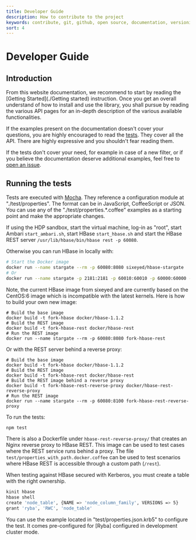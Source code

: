 ```yaml
---
title: Developer Guide
description: How to contribute to the project
keywords: contribute, git, github, open source, documentation, versioning, pull requests, bug, issues
sort: 4
---
```


# Developer Guide

## Introduction

From this website documentation, we recommend to start by reading the [Getting Started](./Getting started) instruction. Once you get an overall understand of how to install and use the library, you shall pursue by reading the various API pages for an in-depth description of the various available functionalities.

If the examples present on the documentation doesn't cover your questions, you are highly encouraged to read the [tests](https://github.com/adaltas/node-hbase/tree/master/test). They cover all the API. There are highly expressive and you shouldn't fear reading them.

If the tests don't cover your need, for example in case of a new filter, or if you believe the documentation deserve additional examples, feel free to [open an issue](https://github.com/adaltas/node-hbase/issues).

## Running the tests

Tests are executed with [Mocha](https://mochajs.org/). They reference a configuration module at "./test/properties". The format can be in JavaScript, CoffeeScript or JSON. You can use any of the "./test/properties.\*.coffee" examples as a starting point and make the
appropriate changes.

If using the HDP sandbox, start the virtual machine, log-in as "root", start
Ambari `start_ambari.sh`, start HBase `start_hbase.sh` and start the HBase REST
server `/usr/lib/hbase/bin/hbase rest -p 60080`.

Otherwise you can run HBase in locally with:

```bash
# Start the Docker image
docker run --name stargate --rm -p 60080:8080 sixeyed/hbase-stargate
# Or
docker run --name stargate -p 2181:2181 -p 60010:60010 -p 60000:60000 -p 60020:60020 -p 60030:60030 -p 60080:8080 -p 8085:8085 sixeyed/hbase-stargate
```

Note, the current HBase image from sixeyed and are currently based on the CentOS:6 image which is incompatible with the latest kernels. Here is how to build your own new image:

```
# Build the base image
docker build -t fork-hbase docker/hbase-1.1.2
# Build the REST image
docker build -t fork-hbase-rest docker/hbase-rest
# Run the REST image
docker run --name stargate --rm -p 60080:8080 fork-hbase-rest
```

Or with the REST server behind a reverse proxy:

```
# Build the base image
docker build -t fork-hbase docker/hbase-1.1.2
# Build the REST image
docker build -t fork-hbase-rest docker/hbase-rest
# Build the REST image behind a reverse proxy
docker build -t fork-hbase-rest-reverse-proxy docker/hbase-rest-reverse-proxy
# Run the REST image
docker run --name stargate --rm -p 60080:8100 fork-hbase-rest-reverse-proxy
```

To run the tests:

```bash
npm test
```

There is also a Dockerfile under `hbase-rest-reverse-proxy/` that creates an Nginx reverse proxy to HBase REST. This image can be used to test cases where the REST service runs behind a proxy. The file `test/properties_with_path.docker.coffee` can be used to test scenarios where HBase REST is accessible through a custom path (`/rest`).

When testing against HBase secured with Kerberos, you must create a table with
the right ownership.

```bash
kinit hbase
hbase shell
create 'node_table', {NAME => 'node_column_family', VERSIONS => 5}
grant 'ryba', 'RWC', 'node_table'
```

You can use the example located in "test/properties.json.krb5" to configure the
test. It comes pre-configured for [Ryba] configured in development cluster mode.
